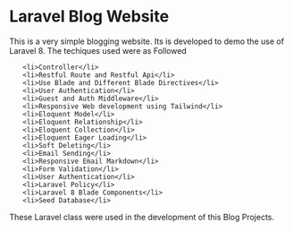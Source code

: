 <h1> Laravel Blog Website </h1>

<p> This is a very simple blogging website. Its is developed to demo the use of Laravel 8. The techiques used were as Followed </p>

<ul>
    
    <li>Controller</li>
    <li>Restful Route and Restful Api</li>
    <li>Use Blade and Different Blade Directives</li>
    <li>User Authentication</li>
    <li>Guest and Auth Middleware</li>
    <li>Responsive Web development using Tailwind</li>
    <li>Eloquent Model</li>
    <li>Eloquent Relationship</li>
    <li>Eloquent Collection</li>
    <li>Eloquent Eager Loading</li>
    <li>Soft Deleting</li>
    <li>Email Sending</li>
    <li>Responsive Email Markdown</li>
    <li>Form Validation</li>
    <li>User Authentication</li>
    <li>Laravel Policy</li>
    <li>Laravel 8 Blade Components</li>
    <li>Seed Database</li>
 </ul>
 
 <p> These Laravel class were used in the development of this Blog Projects.</p>
 
 
